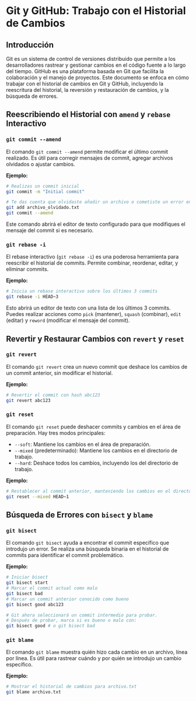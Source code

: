 # Git y GitHub: Trabajo con el Historial de Cambios

## Introducción
Git es un sistema de control de versiones distribuido que permite a los desarrolladores rastrear y gestionar cambios en el código fuente a lo largo del tiempo. GitHub es una plataforma basada en Git que facilita la colaboración y el manejo de proyectos. Este documento se enfoca en cómo trabajar con el historial de cambios en Git y GitHub, incluyendo la reescritura del historial, la reversión y restauración de cambios, y la búsqueda de errores.

## Reescribiendo el Historial con `amend` y `rebase` Interactivo

### `git commit --amend`
El comando `git commit --amend` permite modificar el último commit realizado. Es útil para corregir mensajes de commit, agregar archivos olvidados o ajustar cambios.

**Ejemplo:**
```bash
# Realizas un commit inicial
git commit -m "Initial commit"

# Te das cuenta que olvidaste añadir un archivo o cometiste un error en el mensaje del commit
git add archivo_olvidado.txt
git commit --amend
```
Este comando abrirá el editor de texto configurado para que modifiques el mensaje del commit si es necesario.

### `git rebase -i`
El rebase interactivo (`git rebase -i`) es una poderosa herramienta para reescribir el historial de commits. Permite combinar, reordenar, editar, y eliminar commits.

**Ejemplo:**
```bash
# Inicia un rebase interactivo sobre los últimos 3 commits
git rebase -i HEAD~3
```
Esto abrirá un editor de texto con una lista de los últimos 3 commits. Puedes realizar acciones como `pick` (mantener), `squash` (combinar), `edit` (editar) y `reword` (modificar el mensaje del commit).

## Revertir y Restaurar Cambios con `revert` y `reset`

### `git revert`
El comando `git revert` crea un nuevo commit que deshace los cambios de un commit anterior, sin modificar el historial.

**Ejemplo:**
```bash
# Revertir el commit con hash abc123
git revert abc123
```

### `git reset`
El comando `git reset` puede deshacer commits y cambios en el área de preparación. Hay tres modos principales:

- `--soft`: Mantiene los cambios en el área de preparación.
- `--mixed` (predeterminado): Mantiene los cambios en el directorio de trabajo.
- `--hard`: Deshace todos los cambios, incluyendo los del directorio de trabajo.

**Ejemplo:**
```bash
# Restablecer al commit anterior, manteniendo los cambios en el directorio de trabajo
git reset --mixed HEAD~1
```

## Búsqueda de Errores con `bisect` y `blame`

### `git bisect`
El comando `git bisect` ayuda a encontrar el commit específico que introdujo un error. Se realiza una búsqueda binaria en el historial de commits para identificar el commit problemático.

**Ejemplo:**
```bash
# Iniciar bisect
git bisect start
# Marcar el commit actual como malo
git bisect bad
# Marcar un commit anterior conocido como bueno
git bisect good abc123

# Git ahora seleccionará un commit intermedio para probar.
# Después de probar, marca si es bueno o malo con:
git bisect good # o git bisect bad
```

### `git blame`
El comando `git blame` muestra quién hizo cada cambio en un archivo, línea por línea. Es útil para rastrear cuándo y por quién se introdujo un cambio específico.

**Ejemplo:**
```bash
# Mostrar el historial de cambios para archivo.txt
git blame archivo.txt
```

